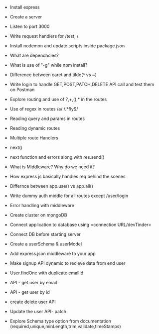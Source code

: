 - Install express
- Create a server
- Listen to port 3000
- Write request handlers for /test, /
- Install nodemon and update scripts inside package.json
- What are dependacies?
- What is use of "-g" while npm install?
- Difference between caret and tilde(^ vs ~)

- Write login to handle GET,POST,PATCH,DELETE API call and test them on Postman
- Explore routing and use of ?,+,(),* in the routes
- Use of regex in routes /a/     /.*fly$/
- Reading query and params in routes
- Reading dynamic routes
- Multiple route Handlers
- next()
- next function and errors along with res.send()
- What is Middleware? Why do we need it?
- How express js basically handles req behind the scenes
- Differnce between app.use() vs app.all()
- Write dummy auth middle for all routes except /user/login
- Error handling with middleware

- Create cluster on mongoDB
- Connect application to database using <connection URL/devTinder>
- Connect DB before starting server
- Create a userSchema & userModel
- Add express.json middleware to your app
- Make signup API dynamic to recieve data from end user
- User.findOne with duplicate emailId
- API - get user by email
- API - get user by id
- create delete user API
- Update the user API- patch

- Explore Schema type option from documentation (required,unique,minLength,trim,validate,timeStamps)